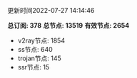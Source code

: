 更新时间2022-07-27 14:14:46

**总订阅: 378**
**总节点: 13519**
**有效节点: 2654**
- v2ray节点: 1854
- ss节点: 640
- trojan节点: 145
- ssr节点: 15
